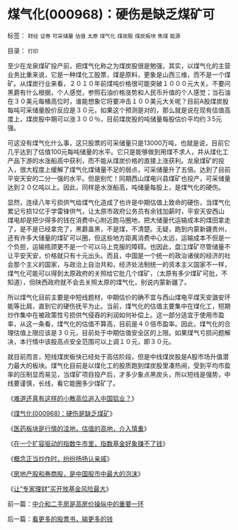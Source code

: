 # 煤气化(000968)：硬伤是缺乏煤矿可

标签： `财经` `证券` `可采储量` `估值` `太原` `煤气化` `煤炭股` `煤炭板块` `焦煤` `能源` 

目录： `打印`



至少在龙泉煤矿投产前，把煤气化称之为煤炭股很是勉强，其实，以煤气化的主营业务比重来说，它是一种煤化工股票，煤是原料，更象是山西三维，而不是一个煤矿。从煤炭行业来看，２０１０年前煤吨价格很可能突破１０００元大关。不要问黑爵有什么根据，个人感觉，参照石油价格涨势和人民币升值的个人感觉；当石油在３０美元每桶高位时，谁能想象它将要冲击１００美元大关呢？目前A股煤炭股每吨可采储量股价反应是３０元，如果这个预测是对的，那么就是说在现有估值高度上，煤炭股中期可以涨３００％，目前煤炭股的吨储量每股估价平均约３5元强。



可这没有煤气化什么事，这只股票的可采储量只是13000万吨，也就是说，目前它几乎达到了估值100元每吨储量的水平。它只是能够做到用煤不求人，并从煤化工产品下游的水涨船高中获利，而不能从煤炭价格的直接上涨获利。龙泉煤矿的投入，很大程度上缓解了煤气化煤储量不足的弱点，可采储量升了五倍。达到了目前平安天安的二分一强的水平。但是别忙！同期西山煤电兴县煤矿也投产，可采储量达到２０亿吨以上。因此，同样是水涨船高，吨储量每股上，是煤气化的硬伤。



显然，连续八年亏损供气给煤气化造成了也许是中期估值上致命的硬伤，当煤气化累记亏损12亿于学雷锋供气，让太原市政府公务员有余钱加薪时，平安天安西山煤电却是把少得多的钱在消费中心附近跑马圈地，把大储量代运输成本的煤田拿走了，是不是已经拿完了，黑爵虽黑，不是煤，不清楚。无疑，跑到内蒙新疆贵州，还有许多大储量的煤矿可以圈，但这些地方距离消费中心太远，运输成本不但是一个负担，运输瓶颈更不是一个可以马上克服的障碍。也因此，盘江煤矿尽管储量不让平安天安，价格就只有十元出头。而且，中国是一个统一的政治诸侯的经济的社会那个主义的国家，与政治上自治共和，经济处法制统一的资本主义国家不一样，煤气化可能可以得到太原政府的关照给它批几个煤矿，（太原有多少煤矿可批，不知道），但陕西政府就不会去关照太原的煤气化，别说内蒙新疆了。



所以煤气化目前主要是中短线题材，中期估价的确不宜与西山煤电平煤天安潞安环能等比肩，直到它的硬伤抚平为止。当前，煤气化的估值主要集中在煤化工，短期炒作集中在被政策性亏损供气侵吞的利润如何补偿上。这一部分适宜于使用市盈率，从这一条看，煤气化的估值不算高，目前是４０倍市盈率。因此，煤气化的合理估值上限应该是３０元，目前处于中期估值安全区的上限。如果煤气亏损问题解决，本行情中该股高点安全范围可以上调１０元，即３０元。



就目前而言，短线煤炭板快已经处于高估阶段，但是中线煤炭股是A股市场升值潜力最大的板块。煤气化目前是以煤化工的股质跑到煤炭股里凑热闹，受到平均市盈率的压制显而易见，当煤矿项目投产后，才多少象点黑炭头，所以短线是强势，中线要谨慎，长线，看它能圈多少煤矿了。





《[难道还真有这样的小散高位追入中国铝业？](../../../2007/8/29/难道还真有这样的小散高位追入中国铝业？.md)》

《[煤气化(000968)：硬伤是缺乏煤矿](../../../2007/8/31/煤气化(000968)：硬伤是缺乏煤矿可.md)》

《[医药板块是行情的洼地，估值的高地，介入慎重](../../../2007/9/2/医药板块是行情的洼地，估值的高地，介入慎重.md)》

《[在一个扩容驱动的指数牛市里，指数基金好象赚不了钱](../../../2007/9/2/指数基金好象赚不了钱.md)》

《[概念正当炒作时，纷纷扬扬认亲戚](../../../2007/9/4/概念正当炒作时，纷纷扬扬认亲戚.md)》

《[房地产股和券商股，是中国股市中最大的泡沫](../../../2007/8/31/房地产股和券商股，是中国股市中最大的泡沫.md)》

《[让“专家理财”买开放基金风险最大](../../../2007/8/30/让“专家理财”买开放基金风险最大.md)》





前一篇：[中介和二手房是高房价操纵中的重要一环](../../../2007/8/31/中介和二手房是高房价操纵中的重要一环.md)

后一篇：[看更多的股票书，输更多的钱](../../../2007/8/31/看更多的股票书，输更多的钱.md)